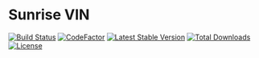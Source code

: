 # Sunrise VIN

[![Build Status](https://api.travis-ci.com/sunrise-php/vin.svg?branch=master)](https://travis-ci.com/sunrise-php/vin)
[![CodeFactor](https://www.codefactor.io/repository/github/sunrise-php/vin/badge)](https://www.codefactor.io/repository/github/sunrise-php/vin)
[![Latest Stable Version](https://poser.pugx.org/sunrise/vin/v/stable)](https://packagist.org/packages/sunrise/vin)
[![Total Downloads](https://poser.pugx.org/sunrise/vin/downloads)](https://packagist.org/packages/sunrise/vin)
[![License](https://poser.pugx.org/sunrise/vin/license)](https://packagist.org/packages/sunrise/vin)
